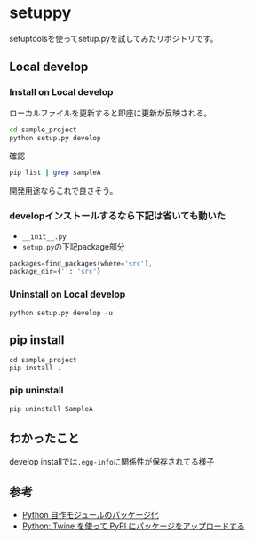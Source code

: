 # setuppy

setuptoolsを使ってsetup.pyを試してみたリポジトリです。

## Local develop

### Install on Local develop

ローカルファイルを更新すると即座に更新が反映される。

```sh
cd sample_project
python setup.py develop
```

確認

```sh
pip list | grep sampleA
```

開発用途ならこれで良さそう。

### developインストールするなら下記は省いても動いた

- `__init__.py`
- `setup.py`の下記package部分
```python
packages=find_packages(where='src'), 
package_dir={'': 'src'}
```

### Uninstall on Local develop

```
python setup.py develop -u
```

## pip install

```
cd sample_project
pip install .
```

### pip uninstall

```
pip uninstall SampleA
```

## わかったこと

develop installでは`.egg-info`に関係性が保存されてる様子

## 参考

- [Python 自作モジュールのパッケージ化](https://gist.github.com/3panda/7508508a89bd1ea1990217142eaf3c9c)
- [Python: Twine を使って PyPI にパッケージをアップロードする](https://blog.amedama.jp/entry/2017/12/31/175036)
